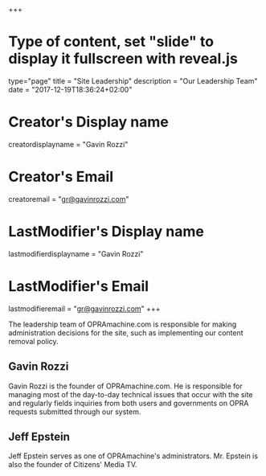 +++
# Type of content, set "slide" to display it fullscreen with reveal.js
type="page"
title = "Site Leadership"
description = "Our Leadership Team"
date = "2017-12-19T18:36:24+02:00"
# Creator's Display name
creatordisplayname = "Gavin Rozzi"
# Creator's Email
creatoremail = "gr@gavinrozzi.com"
# LastModifier's Display name
lastmodifierdisplayname = "Gavin Rozzi"
# LastModifier's Email
lastmodifieremail = "gr@gavinrozzi.com"
+++

The leadership team of OPRAmachine.com is responsible for making administration decisions for the site, such as implementing our content removal policy.

## Gavin Rozzi
Gavin Rozzi is the founder of OPRAmachine.com. He is responsible for managing most of the day-to-day technical issues that occur with the site and regularly fields inquiries from both users and governments on OPRA requests submitted through our system.

## Jeff Epstein
Jeff Epstein serves as one of OPRAmachine's administrators. Mr. Epstein is also the founder of Citizens' Media TV.
